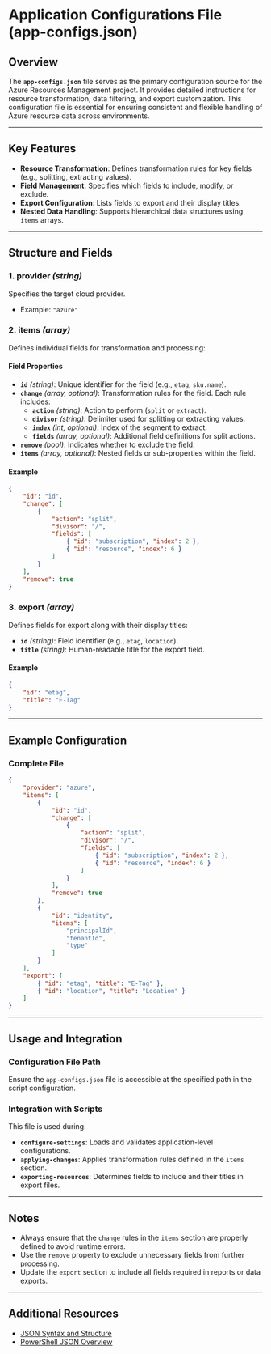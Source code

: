 # Application Configurations File (app-configs.json)

## Overview
The **`app-configs.json`** file serves as the primary configuration source for the Azure Resources Management project. It provides detailed instructions for resource transformation, data filtering, and export customization. This configuration file is essential for ensuring consistent and flexible handling of Azure resource data across environments.

---

## Key Features

- **Resource Transformation**: Defines transformation rules for key fields (e.g., splitting, extracting values).
- **Field Management**: Specifies which fields to include, modify, or exclude.
- **Export Configuration**: Lists fields to export and their display titles.
- **Nested Data Handling**: Supports hierarchical data structures using `items` arrays.

---

## Structure and Fields

### 1. **provider** *(string)*
Specifies the target cloud provider.
- Example: `"azure"`

### 2. **items** *(array)*
Defines individual fields for transformation and processing:

#### Field Properties
- **`id`** *(string)*: Unique identifier for the field (e.g., `etag`, `sku.name`).
- **`change`** *(array, optional)*: Transformation rules for the field. Each rule includes:
  - **`action`** *(string)*: Action to perform (`split` or `extract`).
  - **`divisor`** *(string)*: Delimiter used for splitting or extracting values.
  - **`index`** *(int, optional)*: Index of the segment to extract.
  - **`fields`** *(array, optional)*: Additional field definitions for split actions.
- **`remove`** *(bool)*: Indicates whether to exclude the field.
- **`items`** *(array, optional)*: Nested fields or sub-properties within the field.

#### Example
```json
{
    "id": "id",
    "change": [
        {
            "action": "split",
            "divisor": "/",
            "fields": [
                { "id": "subscription", "index": 2 },
                { "id": "resource", "index": 6 }
            ]
        }
    ],
    "remove": true
}
```

### 3. **export** *(array)*
Defines fields for export along with their display titles:
- **`id`** *(string)*: Field identifier (e.g., `etag`, `location`).
- **`title`** *(string)*: Human-readable title for the export field.

#### Example
```json
{
    "id": "etag",
    "title": "E-Tag"
}
```

---

## Example Configuration

### Complete File
```json
{
    "provider": "azure",
    "items": [
        {
            "id": "id",
            "change": [
                {
                    "action": "split",
                    "divisor": "/",
                    "fields": [
                        { "id": "subscription", "index": 2 },
                        { "id": "resource", "index": 6 }
                    ]
                }
            ],
            "remove": true
        },
        {
            "id": "identity",
            "items": [
                "principalId",
                "tenantId",
                "type"
            ]
        }
    ],
    "export": [
        { "id": "etag", "title": "E-Tag" },
        { "id": "location", "title": "Location" }
    ]
}
```

---

## Usage and Integration

### Configuration File Path
Ensure the `app-configs.json` file is accessible at the specified path in the script configuration.

### Integration with Scripts
This file is used during:
- **`configure-settings`**: Loads and validates application-level configurations.
- **`applying-changes`**: Applies transformation rules defined in the `items` section.
- **`exporting-resources`**: Determines fields to include and their titles in export files.

---

## Notes

- Always ensure that the `change` rules in the `items` section are properly defined to avoid runtime errors.
- Use the `remove` property to exclude unnecessary fields from further processing.
- Update the `export` section to include all fields required in reports or data exports.

---

## Additional Resources

- [JSON Syntax and Structure](https://www.json.org/json-en.html)
- [PowerShell JSON Overview](https://learn.microsoft.com/en-us/powershell/scripting/json-overview)
